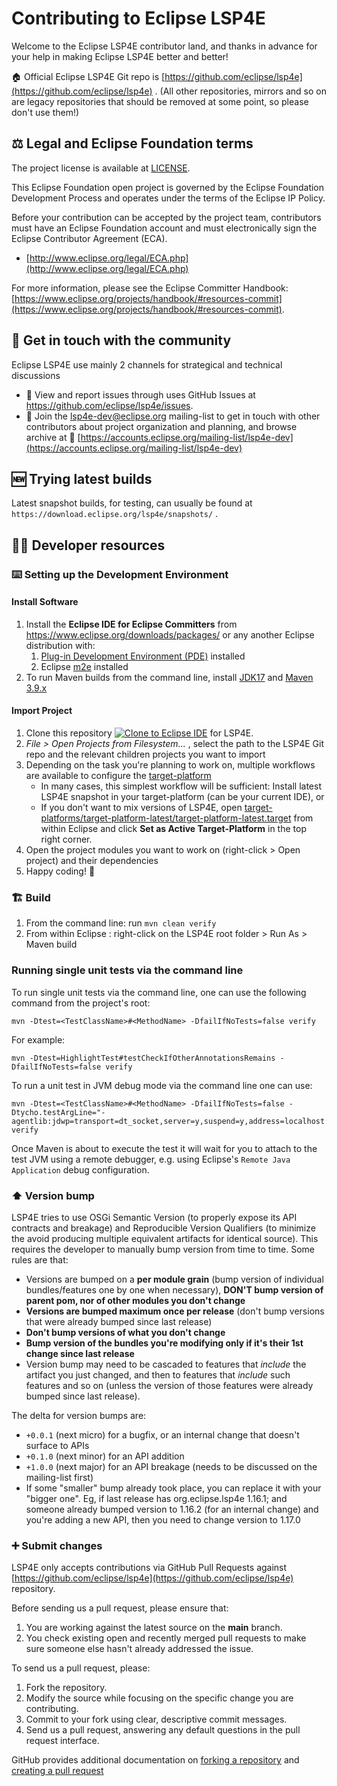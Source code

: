 # Contributing to Eclipse LSP4E

Welcome to the Eclipse LSP4E contributor land, and thanks in advance for your help in making Eclipse LSP4E better and better!

🏠 Official Eclipse LSP4E Git repo is [https://github.com/eclipse/lsp4e](https://github.com/eclipse/lsp4e) . (All other repositories, mirrors and so on are legacy repositories that should be removed at some point, so please don't use them!)

## ⚖️ Legal and Eclipse Foundation terms

The project license is available at [LICENSE](LICENSE).

This Eclipse Foundation open project is governed by the Eclipse Foundation
Development Process and operates under the terms of the Eclipse IP Policy.

Before your contribution can be accepted by the project team,
contributors must have an Eclipse Foundation account and
must electronically sign the Eclipse Contributor Agreement (ECA).

* [http://www.eclipse.org/legal/ECA.php](http://www.eclipse.org/legal/ECA.php)

For more information, please see the Eclipse Committer Handbook:
[https://www.eclipse.org/projects/handbook/#resources-commit](https://www.eclipse.org/projects/handbook/#resources-commit).


## 💬 Get in touch with the community

Eclipse LSP4E use mainly 2 channels for strategical and technical discussions

* 🐞 View and report issues through uses GitHub Issues at https://github.com/eclipse/lsp4e/issues.
* 📧 Join the lsp4e-dev@eclipse.org mailing-list to get in touch with other contributors about project organization and planning, and browse archive at 📜 [https://accounts.eclipse.org/mailing-list/lsp4e-dev](https://accounts.eclipse.org/mailing-list/lsp4e-dev)


## 🆕 Trying latest builds

Latest snapshot builds, for testing, can usually be found at `https://download.eclipse.org/lsp4e/snapshots/` .


## 🧑‍💻 Developer resources

### ⌨️ Setting up the Development Environment

#### Install Software

1. Install the **Eclipse IDE for Eclipse Committers** from https://www.eclipse.org/downloads/packages/ or
  any another Eclipse distribution with:
    1. [Plug-in Development Environment (PDE)](https://www.eclipse.org/pde/) installed
    1. Eclipse [m2e](https://www.eclipse.org/m2e/) installed
1. To run Maven builds from the command line, install [JDK17](https://adoptium.net/temurin/releases/?version=17) and [Maven 3.9.x](https://maven.apache.org/download.cgi)

#### Import Project

1. Clone this repository <a href="https://mickaelistria.github.io/redirctToEclipseIDECloneCommand/redirect.html"><img src="https://mickaelistria.github.io/redirctToEclipseIDECloneCommand/cloneToEclipseBadge.png" alt="Clone to Eclipse IDE"/></a> for LSP4E.
1. _File > Open Projects from Filesystem..._ , select the path to the LSP4E Git repo and the relevant children projects you want to import
1. Depending on the task you're planning to work on, multiple workflows are available to configure the [target-platform](https://help.eclipse.org/latest/topic/org.eclipse.pde.doc.user/concepts/target.htm?cp=4_1_5)
    * In many cases, this simplest workflow will be sufficient: Install latest LSP4E snapshot in your target-platform (can be your current IDE), or
    * If you don't want to mix versions of LSP4E, open [target-platforms/target-platform-latest/target-platform-latest.target](target-platforms/target-platform-latest/target-platform-latest.target) from within Eclipse and click **Set as Active Target-Platform** in the top right corner.
1. Open the project modules you want to work on (right-click > Open project) and their dependencies
1. Happy coding! 🤗

### 🏗️ Build

1. From the command line: run `mvn clean verify`
1. From within Eclipse : right-click on the LSP4E root folder > Run As > Maven build

### Running single unit tests via the command line

To run single unit tests via the command line, one can use the following command from the project's root:
```
mvn -Dtest=<TestClassName>#<MethodName> -DfailIfNoTests=false verify
```

For example:
```
mvn -Dtest=HighlightTest#testCheckIfOtherAnnotationsRemains -DfailIfNoTests=false verify
```

To run a unit test in JVM debug mode via the command line one can use:
```
mvn -Dtest=<TestClassName>#<MethodName> -DfailIfNoTests=false -Dtycho.testArgLine="-agentlib:jdwp=transport=dt_socket,server=y,suspend=y,address=localhost:8000" verify
```
Once Maven is about to execute the test it will wait for you to attach to the test JVM using a remote debugger, e.g. using Eclipse's `Remote Java Application` debug configuration.


### ⬆️ Version bump

LSP4E tries to use OSGi Semantic Version (to properly expose its API contracts and breakage) and Reproducible Version Qualifiers (to minimize the avoid producing multiple equivalent artifacts for identical source).
This requires the developer to manually bump version from time to time. Some rules are that:

* Versions are bumped on a __per module grain__ (bump version of individual bundles/features one by one when necessary), __DON'T bump version of parent pom, nor of other modules you don't change__
* __Versions are bumped maximum once per release__ (don't bump versions that were already bumped since last release)
* __Don't bump versions of what you don't change__
* __Bump version of the bundles you're modifying only if it's their 1st change since last release__
* Version bump may need to be cascaded to features that *include* the artifact you just changed, and then to features that *include* such features and so on (unless the version of those features were already bumped since last release).

The delta for version bumps are:

* `+0.0.1` (next micro) for a bugfix, or an internal change that doesn't surface to APIs
* `+0.1.0` (next minor) for an API addition
* `+1.0.0` (next major) for an API breakage (needs to be discussed on the mailing-list first)
* If some "smaller" bump already took place, you can replace it with your "bigger one". Eg, if last release has org.eclipse.lsp4e 1.16.1; and someone already bumped version to 1.16.2 (for an internal change) and you're adding a new API, then you need to change version to 1.17.0

### ➕ Submit changes

LSP4E only accepts contributions via GitHub Pull Requests against [https://github.com/eclipse/lsp4e](https://github.com/eclipse/lsp4e) repository.

Before sending us a pull request, please ensure that:

1. You are working against the latest source on the **main** branch.
1. You check existing open and recently merged pull requests to make sure someone else hasn't already addressed the issue.

To send us a pull request, please:

1. Fork the repository.
1. Modify the source while focusing on the specific change you are contributing.
1. Commit to your fork using clear, descriptive commit messages.
1. Send us a pull request, answering any default questions in the pull request interface.

GitHub provides additional documentation on [forking a repository](https://help.github.com/articles/fork-a-repo/) and [creating a pull request](https://help.github.com/articles/creating-a-pull-request/)
